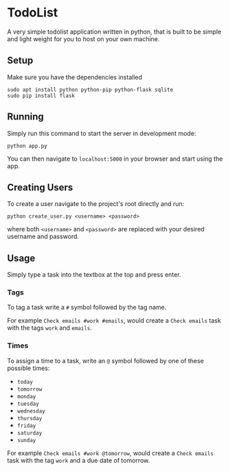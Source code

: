 # TodoList

A very simple todolist application written in python, that is built to be simple and light weight for you to host on your own machine.

## Setup

Make sure you have the dependencies installed

```
sudo apt install python python-pip python-flask sqlite
sudo pip install flask
```

## Running

Simply run this command to start the server in development mode:

```
python app.py
```

You can then navigate to `localhost:5000` in your browser and start using the app.

## Creating Users

To create a user navigate to the project's root directly and run:

```
python create_user.py <username> <password>
```

where both `<username>` and `<password>` are replaced with your desired username and password.

## Usage

Simply type a task into the textbox at the top and press enter.

### Tags

To tag a task write a `#` symbol followed by the tag name.

For example `Check emails #work #emails`, would create a `Check emails` task with the tags `work` and `emails`.

### Times

To assign a time to a task, write an `@` symbol followed by one of these possible times:

- `today`
- `tomorrow`
- `monday`
- `tuesday`
- `wednesday`
- `thursday`
- `friday`
- `saturday`
- `sunday`

For example `Check emails #work @tomorrow`, would create a `Check emails` task with the tag `work` and a due date of tomorrow.
